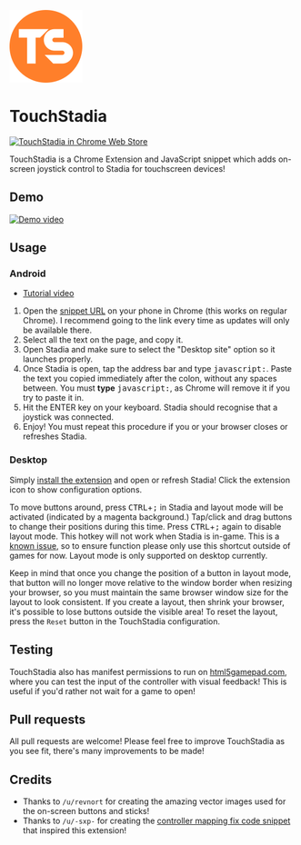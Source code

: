 ![TouchStadia logo](/img/ts-128.png?raw=true "TouchStadia logo")
# TouchStadia
[![TouchStadia in Chrome Web Store](https://developer.chrome.com/webstore/images/ChromeWebStore_Badge_v2_206x58.png)](https://chrome.google.com/webstore/detail/touchstadia/kdkboloommjpbahkdlhengbghlhcejaj)

TouchStadia is a Chrome Extension and JavaScript snippet which adds on-screen joystick control to Stadia for touchscreen devices!

## Demo
[![Demo video](https://img.youtube.com/vi/AmnuVkkQBu4/0.jpg)](https://www.youtube.com/watch?v=AmnuVkkQBu4)

## Usage
### Android
* [Tutorial video](https://www.youtube.com/watch?v=vsdJNM9N4Dk)
1. Open the [snippet URL](https://drakeluce.com/projects/TouchStadia/) on your phone in Chrome (this works on regular Chrome). I recommend going to the link every time as updates will only be available there.
2. Select all the text on the page, and copy it.
3. Open Stadia and make sure to select the "Desktop site" option so it launches properly.
4. Once Stadia is open, tap the address bar and type <kbd>javascript:</kbd>. Paste the text you copied immediately after the colon, without any spaces between. You must **type** <kbd>javascript:</kbd>, as Chrome will remove it if you try to paste it in.
5. Hit the ENTER key on your keyboard. Stadia should recognise that a joystick was connected.
6. Enjoy! You must repeat this procedure if you or your browser closes or refreshes Stadia.

### Desktop
Simply [install the extension](https://chrome.google.com/webstore/detail/touchstadia/kdkboloommjpbahkdlhengbghlhcejaj) and open or refresh Stadia! Click the extension icon to show configuration options.

To move buttons around, press <kbd>CTRL</kbd>+<kbd>;</kbd> in Stadia and layout mode will be activated (indicated by a magenta background.) Tap/click and drag buttons to change their positions during this time. Press <kbd>CTRL</kbd>+<kbd>;</kbd> again to disable layout mode. This hotkey will not work when Stadia is in-game. This is a [known issue](https://github.com/ihatecsv/TouchStadia/issues/9), so to ensure function please only use this shortcut outside of games for now. Layout mode is only supported on desktop currently.

Keep in mind that once you change the position of a button in layout mode, that button will no longer move relative to the window border when resizing your browser, so you must maintain the same browser window size for the layout to look consistent. If you create a layout, then shrink your browser, it's possible to lose buttons outside the visible area! To reset the layout, press the `Reset` button in the TouchStadia configuration.

## Testing
TouchStadia also has manifest permissions to run on [html5gamepad.com](https://html5gamepad.com), where you can test the input of the controller with visual feedback! This is useful if you'd rather not wait for a game to open!

## Pull requests
All pull requests are welcome! Please feel free to improve TouchStadia as you see fit, there's many improvements to be made!

## Credits
* Thanks to `/u/revnort` for creating the amazing vector images used for the on-screen buttons and sticks!
* Thanks to `/u/-sxp-` for creating the [controller mapping fix code snippet](https://www.reddit.com/r/Stadia/comments/f0zir0/its_almost_happening/fh209gm/) that inspired this extension!
